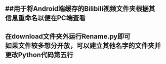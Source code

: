##用于将Android端缓存的Bilibili视频文件夹根据其信息重命名以便在PC端查看
---
在download文件夹外运行Rename.py即可  
如果文件较多想分开放，可以建立其他名字的文件夹并更改Python代码第五行  
---